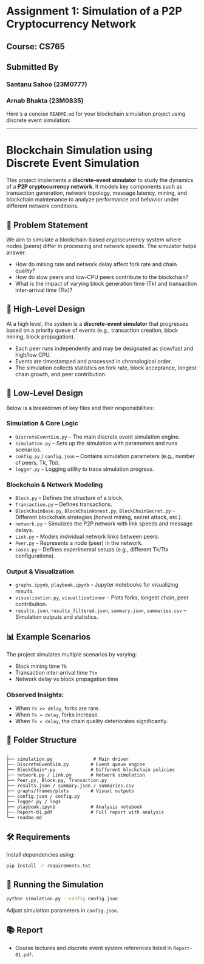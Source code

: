 # Assignment 1: Simulation of a P2P Cryptocurrency Network

## Course: CS765
## Submitted By
### Santanu Sahoo (23M0777)
### Arnab Bhakta (23M0835)

Here's a concise `README.md` for your blockchain simulation project using discrete event simulation:

---

# Blockchain Simulation using Discrete Event Simulation

This project implements a **discrete-event simulator** to study the dynamics of a **P2P cryptocurrency network**. It models key components such as transaction generation, network topology, message latency, mining, and blockchain maintenance to analyze performance and behavior under different network conditions.

## 🚩 Problem Statement

We aim to simulate a blockchain-based cryptocurrency system where nodes (peers) differ in processing and network speeds. The simulator helps answer:

* How do mining rate and network delay affect fork rate and chain quality?
* How do slow peers and low-CPU peers contribute to the blockchain?
* What is the impact of varying block generation time (Tk) and transaction inter-arrival time (Ttx)?

## 🧠 High-Level Design

At a high level, the system is a **discrete-event simulator** that progresses based on a priority queue of events (e.g., transaction creation, block mining, block propagation).

* Each peer runs independently and may be designated as slow/fast and high/low CPU.
* Events are timestamped and processed in chronological order.
* The simulation collects statistics on fork rate, block acceptance, longest chain growth, and peer contribution.

## 🧩 Low-Level Design

Below is a breakdown of key files and their responsibilities:

### Simulation & Core Logic

* `DiscreteEventSim.py` – The main discrete event simulation engine.
* `simulation.py` – Sets up the simulation with parameters and runs scenarios.
* `config.py` / `config.json` – Contains simulation parameters (e.g., number of peers, Tk, Ttx).
* `logger.py` – Logging utility to trace simulation progress.

### Blockchain & Network Modeling

* `Block.py` – Defines the structure of a block.
* `Transaction.py` – Defines transactions.
* `BlockChainBase.py`, `BlockChainHonest.py`, `BlockChainSecret.py` – Different blockchain strategies (honest mining, secret attack, etc.).
* `network.py` – Simulates the P2P network with link speeds and message delays.
* `Link.py` – Models individual network links between peers.
* `Peer.py` – Represents a node (peer) in the network.
* `cases.py` – Defines experimental setups (e.g., different Tk/Ttx configurations).

### Output & Visualization

* `graphs.ipynb`, `playbook.ipynb` – Jupyter notebooks for visualizing results.
* `visualisation.py`, `visuallizationor` – Plots forks, longest chain, peer contribution.
* `results.json`, `results_filtered.json`, `summary.json`, `summaries.csv` – Simulation outputs and statistics.

## 📊 Example Scenarios

The project simulates multiple scenarios by varying:

* Block mining time `Tk`
* Transaction inter-arrival time `Ttx`
* Network delay vs block propagation time

### Observed Insights:

* When `Tk >> delay`, forks are rare.
* When `Tk ≈ delay`, forks increase.
* When `Tk < delay`, the chain quality deteriorates significantly.

## 📁 Folder Structure

```
.
├── simulation.py               # Main driver
├── DiscreteEventSim.py        # Event queue engine
├── BlockChain*.py             # Different blockchain policies
├── network.py / Link.py       # Network simulation
├── Peer.py, Block.py, Transaction.py
├── results.json / summary.json / summaries.csv
├── graphs/frames/plots        # Visual outputs
├── config.json / config.py
├── logger.py / logs
├── playbook.ipynb             # Analysis notebook
├── Report-01.pdf              # Full report with analysis
└── readme.md
```

## 🛠 Requirements

Install dependencies using:

```bash
pip install -r requirements.txt
```

## 🧪 Running the Simulation

```bash
python simulation.py --config config.json
```

Adjust simulation parameters in `config.json`.

## 📚 Report
* Course lectures and discrete event system references listed in `Report-01.pdf`.

